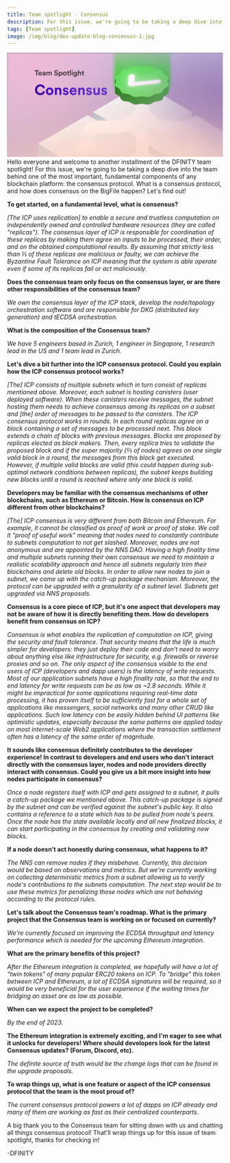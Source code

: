 ```yaml
---
title: Team spotlight - Consensus
description: For this issue, we're going to be taking a deep dive into the team behind one of the most important, fundamental components of any blockchain platform - the consensus protocol.
tags: [Team spotlight]
image: /img/blog/dev-update-blog-consensus-1.jpg
---
```


![Consensus team spotlight](../../static/img/blog/dev-update-blog-consensus-1.jpg)
Hello everyone and welcome to another installment of the DFINITY team spotlight! For this issue, we're going to be taking a deep dive into the team behind one of the most important, fundamental components of any blockchain platform: the consensus protocol. What is a consensus protocol, and how does consensus on the BigFile happen? Let's find out!

**To get started, on a fundamental level, what is consensus?**

*[The ICP uses replication] to enable a secure and trustless computation on independently owned and controlled hardware resources (they are called "replicas"). The consensus layer of ICP is responsible for coordination of these replicas by making them agree on inputs to be processed, their order, and on the obtained computational results. By assuming that strictly less than ⅓ of these replicas are malicious or faulty, we can achieve the Byzantine Fault Tolerance on ICP meaning that the system is able operate even if some of its replicas fail or act maliciously.*

**Does the consensus team only focus on the consensus layer, or are there other responsibilities of the consensus team?**

*We own the consensus layer of the ICP stack, develop the node/topology orchestration software and are responsible for DKG (distributed key generation) and tECDSA orchestration.*

**What is the composition of the Consensus team?**

*We have 5 engineers based in Zurich, 1 engineer in Singapore, 1 research lead in the US and 1 team lead in Zurich.*

**Let's dive a bit further into the ICP consensus protocol. Could you explain how the ICP consensus protocol works?**

*[The] ICP consists of multiple subnets which in turn consist of replicas mentioned above. Moreover, each subnet is hosting canisters (user deployed software). When these canisters receive messages, the subnet hosting them needs to achieve consensus among its replicas on a subset and [the] order of messages to be passed to the canisters. The ICP consensus protocol works in rounds. In each round replicas agree on a block containing a set of messages to be processed next. This block extends a chain of blocks with previous messages. Blocks are proposed by replicas elected as block makers. Then, every replica tries to validate the proposed block and if the super majority (⅔ of nodes) agrees on one single valid block in a round, the messages from this block get executed. However, if multiple valid blocks are valid (this could happen during sub-optimal network conditions between replicas), the subnet keeps building new blocks until a round is reached where only one block is valid.*

**Developers may be familiar with the consensus mechanisms of other blockchains, such as Ethereum or Bitcoin. How is consensus on ICP different from other blockchains?**

*[The] ICP consensus is very different from both Bitcoin and Ethereum. For example, it cannot be classified as proof of work or proof of stake. We call it "proof of useful work" meaning that nodes need to constantly contribute to subnets computation to not get slashed. Moreover, nodes are not anonymous and are appointed by the NNS DAO. Having a high finality time and multiple subnets running their own consensus we need to maintain a realistic scalability approach and hence all subnets regularly trim their blockchains and delete old blocks. In order to allow new nodes to join a subnet, we came up with the catch-up package mechanism. Moreover, the protocol can be upgraded with a granularity of a subnet level. Subnets get upgraded via NNS proposals.*

**Consensus is a core piece of ICP, but it's one aspect that developers may not be aware of how it is directly benefiting them. How do developers benefit from consensus on ICP?**

*Consensus is what enables the replication of computation on ICP, giving the security and fault tolerance. That security means that the life is much simpler for developers: they just deploy their code and don't need to worry about anything else like infrastructure for security, e.g. firewalls or reverse proxies and so on. The only aspect of the consensus visible to the end users of ICP (developers and dapp users) is the latency of write requests. Most of our application subnets have a high finality rate, so that the end to end latency for write requests can be as low as ~2.8 seconds. While it might be impractical for some applications requiring real-time data processing, it has proven itself to be sufficiently fast for a whole set of applications like messengers, social networks and many other CRUD like applications. Such low latency can be easily hidden behind UI patterns like optimistic updates, especially because the same patterns are applied today on most internet-scale Web2 applications where the transaction settlement often has a latency of the same order of magnitude.*

**It sounds like consensus definitely contributes to the developer experience! In contrast to developers and end users who don't interact directly with the consensus layer, nodes and node providers directly interact with consensus. Could you give us a bit more insight into how nodes participate in consensus?**

*Once a node registers itself with ICP and gets assigned to a subnet, it pulls a catch-up package we mentioned above. This catch-up package is signed by the subnet and can be verified against the subnet's public key. It also contains a reference to a state which has to be pulled from node's peers. Once the node has the state available locally and all new finalized blocks, it can start participating in the consensus by creating and validating new blocks.*

**If a node doesn’t act honestly during consensus, what happens to it?**

*The NNS can remove nodes if they misbehave. Currently, this decision would be based on observations and metrics. But we're currently working on collecting deterministic metrics from a subnet allowing us to verify node's contributions to the subnets computation. The next step would be to use these metrics for penalizing those nodes which are not behaving according to the protocol rules.*

**Let's talk about the Consensus team's roadmap. What is the primary project that the Consensus team is working on or focused on currently?**

*We're currently focused on improving the ECDSA throughput and latency performance which is needed for the upcoming Ethereum integration.*

**What are the primary benefits of this project?**

*After the Ethereum integration is completed, we hopefully will have a lot of "twin tokens" of many popular ERC20 tokens on ICP. To "bridge" this token between ICP and Ethereum, a lot of ECDSA signatures will be required, so it would be very beneficial for the user experience if the waiting times for bridging an asset are as low as possible.*

**When can we expect the project to be completed?**

*By the end of 2023.*

**The Ethereum integration is extremely exciting, and I'm eager to see what it unlocks for developers! Where should developers look for the latest Consensus updates? (Forum, Discord, etc).**

*The definite source of truth would be the change logs that can be found in the upgrade proposals.*

**To wrap things up, what is one feature or aspect of the ICP consensus protocol that the team is the most proud of?**

*The current consensus protocol powers a lot of dapps on ICP already and many of them are working as fast as their centralized counterparts.*

A big thank you to the Consensus team for sitting down with us and chatting all things consensus protocol! That'll wrap things up for this issue of team spotlight, thanks for checking in!

-DFINITY
